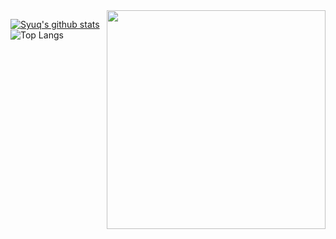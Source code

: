 <!--
**Syuq/Syuq** is a ✨ _special_ ✨ repository because its `README.md` (this file) appears on your GitHub profile.

Here are some ideas to get you started:

- 🔭 I’m currently working on ...
- 🌱 I’m currently learning ...
- 👯 I’m looking to collaborate on ...
- 🤔 I’m looking for help with ...
- 💬 Ask me about ...
- 📫 How to reach me: ...
- 😄 Pronouns: ...
- ⚡ Fun fact: ...
-->
<a href="http://ultravioletbat.deviantart.com/art/Yay-Evil-111710573">
  <img src="https://github.com/Syuq/Syuq/blob/main/200.gif" align="right" width="350"/>
</a>

[![Syuq's github stats](https://github-readme-stats.vercel.app/api?username=Syuq&include_all_commits=true&show_icons=true&hide_title=true&hide_border=true&bg_color=50fa7b)](https://github.com/Syuq)
![Top Langs](https://github-readme-stats.vercel.app/api/top-langs/?username=Syuq&layout=compact&text_color=daf7dc&bg_color=282a36)

